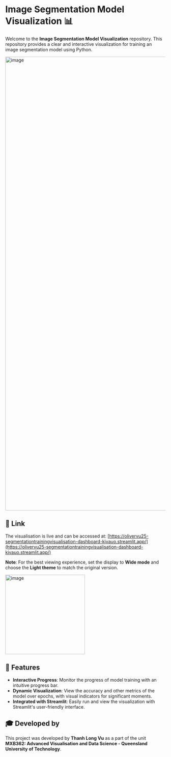 # Image Segmentation Model Visualization 📊

Welcome to the **Image Segmentation Model Visualization** repository. This repository provides a clear and interactive visualization for training an image segmentation model using Python.

<img width="1426" alt="image" src="https://github.com/olivervu25/SegmentationTrainingVisualisation/assets/56999718/2595c0b5-e970-44e4-adab-c0027bccb5ee">

## 🔗 Link

The visualisation is live and can be accessed at:
[https://olivervu25-segmentationtrainingvisualisation-dashboard-kjvauo.streamlit.app/](https://olivervu25-segmentationtrainingvisualisation-dashboard-kjvauo.streamlit.app/)

**Note**: For the best viewing experience, set the display to **Wide mode** and choose the **Light theme** to match the original version.

<img width="250" alt="image" src="https://github.com/olivervu25/SegmentationTrainingVisualisation/assets/56999718/0af66886-c472-4a31-bb32-3e1ebec3830a">

## 🌟 Features

- **Interactive Progress**: Monitor the progress of model training with an intuitive progress bar.
- **Dynamic Visualization**: View the accuracy and other metrics of the model over epochs, with visual indicators for significant moments.
- **Integrated with Streamlit**: Easily run and view the visualization with Streamlit's user-friendly interface.

## 🎓 Developed by

This project was developed by **Thanh Long Vu** as a part of the unit **MXB362: Advanced Visualisation and Data Science - Queensland University of Technology**.
